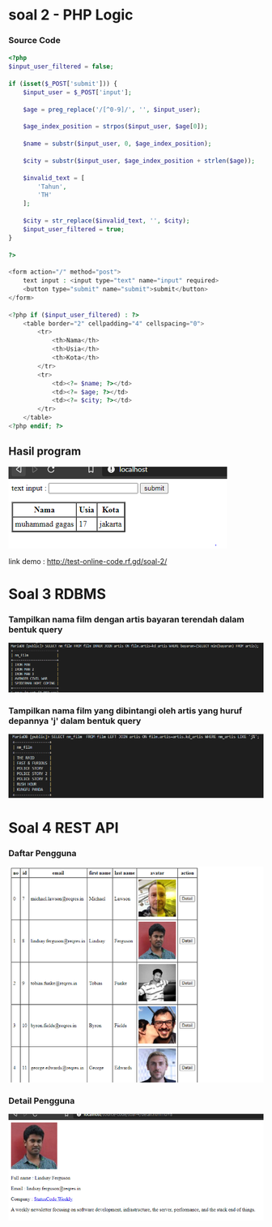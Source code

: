 # soal 2 - PHP Logic
### Source Code
```php
<?php
$input_user_filtered = false;

if (isset($_POST['submit'])) {
    $input_user = $_POST['input'];
     
    $age = preg_replace('/[^0-9]/', '', $input_user);
    
    $age_index_position = strpos($input_user, $age[0]);

    $name = substr($input_user, 0, $age_index_position);
    
    $city = substr($input_user, $age_index_position + strlen($age));
    
    $invalid_text = [
        'Tahun',
        'TH'
    ];
    
    $city = str_replace($invalid_text, '', $city);
    $input_user_filtered = true;
}

?>

<form action="/" method="post">
    text input : <input type="text" name="input" required>
    <button type="submit" name="submit">submit</button>
</form>

<?php if ($input_user_filtered) : ?>
    <table border="2" cellpadding="4" cellspacing="0">
        <tr>
            <th>Nama</th>
            <th>Usia</th>
            <th>Kota</th>
        </tr>
        <tr>
            <td><?= $name; ?></td>
            <td><?= $age; ?></td>
            <td><?= $city; ?></td>
        </tr>
    </table>
<?php endif; ?>

```

## Hasil program

![alt text](/soal-2.PNG)

link demo : http://test-online-code.rf.gd/soal-2/

# Soal 3 RDBMS  
### Tampilkan nama film dengan artis bayaran terendah dalam bentuk query  

![alt text](/soal-3-1.PNG)

### Tampilkan nama film yang dibintangi oleh artis yang huruf depannya 'j' dalam bentuk query  

![alt text](/soal-3-2.PNG)



# Soal 4 REST API

### Daftar Pengguna
![alt text](/soal-4-1.PNG)

### Detail Pengguna
![alt text](/soal-4-2.PNG)

